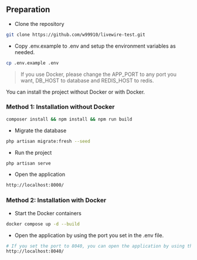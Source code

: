 ## Preparation

- Clone the repository
```bash
git clone https://github.com/w99910/livewire-test.git  
```

- Copy .env.example to .env and setup the environment variables as needed.
```bash
cp .env.example .env
```

> If you use Docker, please change the APP_PORT to any port you want, DB_HOST to database and REDIS_HOST to redis.


You can install the project without Docker or with Docker.


### Method 1: Installation without Docker
```bash
composer install && npm install && npm run build
```

- Migrate the database
```bash
php artisan migrate:fresh --seed
```

- Run the project
```bash
php artisan serve
```

- Open the application
```bash
http://localhost:8000/
```

### Method 2: Installation with Docker

- Start the Docker containers
```bash
docker compose up -d --build
```

- Open the application by using the port you set in the .env file. 
```bash
# If you set the port to 8040, you can open the application by using the following URL.
http://localhost:8040/
```
